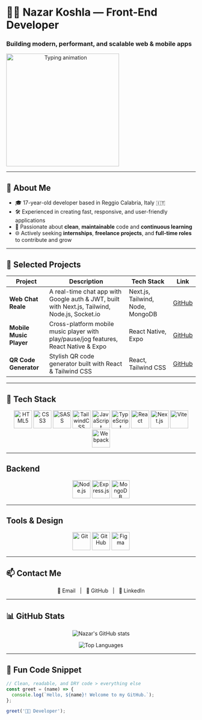 # 👨‍💻 Nazar Koshla — Front-End Developer

### Building modern, performant, and scalable web & mobile apps  
<span align="center">
  <img src="https://github.com/NazarKoshla365/NazarKoshla365/blob/main/typing.gif" width="300" alt="Typing animation" />
</span>

---

## 💼 About Me

- 🎓 17-year-old developer based in Reggio Calabria, Italy 🇮🇹  
- 🛠️ Experienced in creating fast, responsive, and user-friendly applications  
- 🎯 Passionate about **clean**, **maintainable** code and **continuous learning**  
- 🌐 Actively seeking **internships**, **freelance projects**, and **full-time roles** to contribute and grow  

---

## 🚀 Selected Projects

| Project           | Description                                                                                      | Tech Stack                           | Link                                                                 |
|-------------------|------------------------------------------------------------------------------------------------|------------------------------------|----------------------------------------------------------------------|
| **Web Chat Reale** | A real-time chat app with Google auth & JWT, built with Next.js, Tailwind, Node.js, Socket.io | Next.js, Tailwind, Node, MongoDB   | [GitHub](https://github.com/NazarKoshla365/chat-app-realtime-nextjs) |
| **Mobile Music Player** | Cross-platform mobile music player with play/pause/jog features, React Native & Expo         | React Native, Expo                 | [GitHub](https://github.com/NazarKoshla365/music-player-speedy)      |
| **QR Code Generator** | Stylish QR code generator built with React & Tailwind CSS                                      | React, Tailwind CSS                | [GitHub](https://github.com/NazarKoshla365/qr-generator)             |

---

## 🧰 Tech Stack

<div align="center">

<!-- Animated SVG icons can be linked or just normal icons -->

<img src="https://cdn.jsdelivr.net/gh/devicons/devicon/icons/html5/html5-original.svg" width="48" height="48" alt="HTML5" />
<img src="https://cdn.jsdelivr.net/gh/devicons/devicon/icons/css3/css3-original.svg" width="48" height="48" alt="CSS3" />
<img src="https://cdn.jsdelivr.net/gh/devicons/devicon/icons/sass/sass-original.svg" width="48" height="48" alt="SASS" />
<img src="https://upload.wikimedia.org/wikipedia/commons/d/d5/Tailwind_CSS_Logo.svg" width="48" height="48" alt="TailwindCSS" />
<img src="https://cdn.jsdelivr.net/gh/devicons/devicon/icons/javascript/javascript-original.svg" width="48" height="48" alt="JavaScript" />
<img src="https://cdn.jsdelivr.net/gh/devicons/devicon/icons/typescript/typescript-original.svg" width="48" height="48" alt="TypeScript" />
<img src="https://cdn.jsdelivr.net/gh/devicons/devicon/icons/react/react-original.svg" width="48" height="48" alt="React" />
<img src="https://cdn.jsdelivr.net/gh/devicons/devicon/icons/nextjs/nextjs-original.svg" width="48" height="48" alt="Next.js" />
<img src="https://vitejs.dev/logo.svg" width="48" height="48" alt="Vite" />
<img src="https://cdn.jsdelivr.net/gh/devicons/devicon/icons/webpack/webpack-original.svg" width="48" height="48" alt="Webpack" />

</div>

---

## Backend

<div align="center">

<img src="https://cdn.jsdelivr.net/gh/devicons/devicon/icons/nodejs/nodejs-original.svg" width="48" height="48" alt="Node.js" />
<img src="https://cdn.jsdelivr.net/gh/devicons/devicon/icons/express/express-original.svg" width="48" height="48" alt="Express.js" />
<img src="https://cdn.jsdelivr.net/gh/devicons/devicon/icons/mongodb/mongodb-original.svg" width="48" height="48" alt="MongoDB" />

</div>

---

## Tools & Design

<div align="center">

<img src="https://cdn.jsdelivr.net/gh/devicons/devicon/icons/git/git-original.svg" width="48" height="48" alt="Git" />
<img src="https://cdn.jsdelivr.net/gh/devicons/devicon/icons/github/github-original.svg" width="48" height="48" alt="GitHub" />
<img src="https://cdn.jsdelivr.net/gh/devicons/devicon/icons/figma/figma-original.svg" width="48" height="48" alt="Figma" />

</div>

---

## 📫 Contact Me

<p align="center">
  <a href="mailto:nazar.koshla.dev@gmail.com" style="text-decoration:none;">📧 Email</a> &nbsp;&nbsp;|&nbsp;&nbsp;
  <a href="https://github.com/NazarKoshla365" style="text-decoration:none;">🐙 GitHub</a> &nbsp;&nbsp;|&nbsp;&nbsp;
  <a href="https://linkedin.com/in/nazarkoshla" style="text-decoration:none;">🔗 LinkedIn</a>
</p>

---

## 📊 GitHub Stats

<p align="center">
  <img src="https://github-readme-stats.vercel.app/api?username=NazarKoshla365&show_icons=true&theme=radical" alt="Nazar's GitHub stats" />
</p>

<p align="center">
  <img src="https://github-readme-stats.vercel.app/api/top-langs/?username=NazarKoshla365&layout=compact&theme=radical" alt="Top Languages" />
</p>

---

## 👾 Fun Code Snippet

```javascript
// Clean, readable, and DRY code > everything else
const greet = (name) => {
  console.log(`Hello, ${name}! Welcome to my GitHub.`);
};

greet('👨‍💻 Developer');
